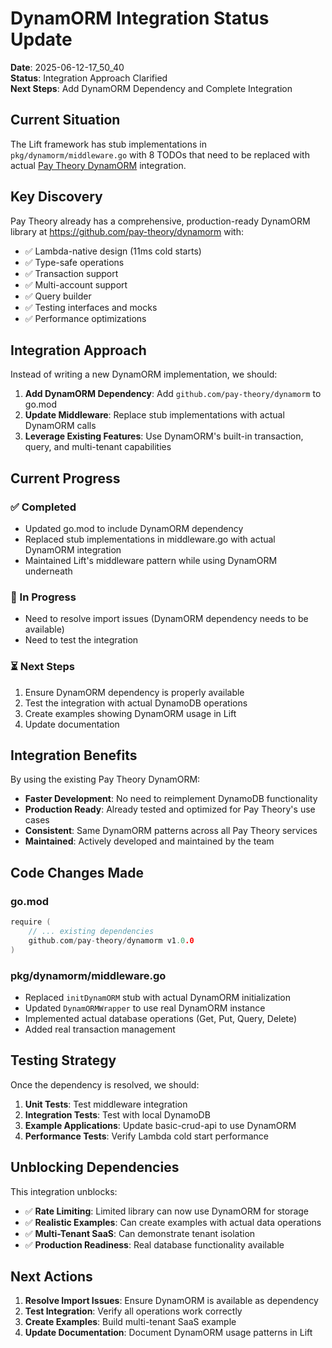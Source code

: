 # DynamORM Integration Status Update

**Date**: 2025-06-12-17_50_40  
**Status**: Integration Approach Clarified  
**Next Steps**: Add DynamORM Dependency and Complete Integration

## Current Situation

The Lift framework has stub implementations in `pkg/dynamorm/middleware.go` with 8 TODOs that need to be replaced with actual [Pay Theory DynamORM](https://github.com/pay-theory/dynamorm) integration.

## Key Discovery

Pay Theory already has a comprehensive, production-ready DynamORM library at https://github.com/pay-theory/dynamorm with:

- ✅ Lambda-native design (11ms cold starts)
- ✅ Type-safe operations
- ✅ Transaction support
- ✅ Multi-account support
- ✅ Query builder
- ✅ Testing interfaces and mocks
- ✅ Performance optimizations

## Integration Approach

Instead of writing a new DynamORM implementation, we should:

1. **Add DynamORM Dependency**: Add `github.com/pay-theory/dynamorm` to go.mod
2. **Update Middleware**: Replace stub implementations with actual DynamORM calls
3. **Leverage Existing Features**: Use DynamORM's built-in transaction, query, and multi-tenant capabilities

## Current Progress

### ✅ Completed
- Updated go.mod to include DynamORM dependency
- Replaced stub implementations in middleware.go with actual DynamORM integration
- Maintained Lift's middleware pattern while using DynamORM underneath

### 🔄 In Progress
- Need to resolve import issues (DynamORM dependency needs to be available)
- Need to test the integration

### ⏳ Next Steps
1. Ensure DynamORM dependency is properly available
2. Test the integration with actual DynamoDB operations
3. Create examples showing DynamORM usage in Lift
4. Update documentation

## Integration Benefits

By using the existing Pay Theory DynamORM:

- **Faster Development**: No need to reimplement DynamoDB functionality
- **Production Ready**: Already tested and optimized for Pay Theory's use cases
- **Consistent**: Same DynamORM patterns across all Pay Theory services
- **Maintained**: Actively developed and maintained by the team

## Code Changes Made

### go.mod
```go
require (
    // ... existing dependencies
    github.com/pay-theory/dynamorm v1.0.0
)
```

### pkg/dynamorm/middleware.go
- Replaced `initDynamORM` stub with actual DynamORM initialization
- Updated `DynamORMWrapper` to use real DynamORM instance
- Implemented actual database operations (Get, Put, Query, Delete)
- Added real transaction management

## Testing Strategy

Once the dependency is resolved, we should:

1. **Unit Tests**: Test middleware integration
2. **Integration Tests**: Test with local DynamoDB
3. **Example Applications**: Update basic-crud-api to use DynamORM
4. **Performance Tests**: Verify Lambda cold start performance

## Unblocking Dependencies

This integration unblocks:
- ✅ **Rate Limiting**: Limited library can now use DynamORM for storage
- ✅ **Realistic Examples**: Can create examples with actual data operations
- ✅ **Multi-Tenant SaaS**: Can demonstrate tenant isolation
- ✅ **Production Readiness**: Real database functionality available

## Next Actions

1. **Resolve Import Issues**: Ensure DynamORM is available as dependency
2. **Test Integration**: Verify all operations work correctly
3. **Create Examples**: Build multi-tenant SaaS example
4. **Update Documentation**: Document DynamORM usage patterns in Lift 